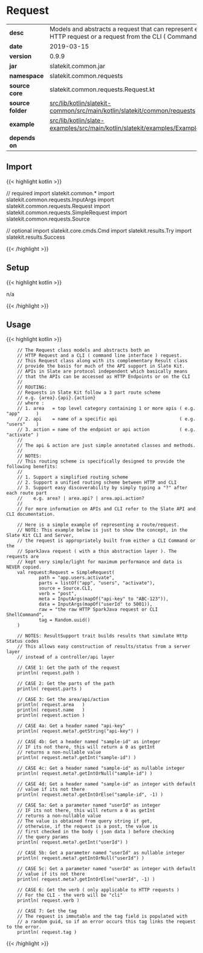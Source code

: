 
# Request

<table class="table table-striped table-bordered">
  <tbody>
    <tr>
      <td><strong>desc</strong></td>
      <td>Models and abstracts a request that can represent either an HTTP request or a request from the CLI ( Command line ).</td>
    </tr>
    <tr>
      <td><strong>date</strong></td>
      <td>2019-03-15</td>
    </tr>
    <tr>
      <td><strong>version</strong></td>
      <td>0.9.9</td>
    </tr>
    <tr>
      <td><strong>jar</strong></td>
      <td>slatekit.common.jar</td>
    </tr>
    <tr>
      <td><strong>namespace</strong></td>
      <td>slatekit.common.requests</td>
    </tr>
    <tr>
      <td><strong>source core</strong></td>
      <td>slatekit.common.requests.Request.kt</td>
    </tr>
    <tr>
      <td><strong>source folder</strong></td>
      <td><a href="https://github.com/code-helix/slatekit/tree/master/src/lib/kotlin/slatekit-common/src/main/kotlin/slatekit/common/requests" class="url-ch">src/lib/kotlin/slatekit-common/src/main/kotlin/slatekit/common/requests</a></td>
    </tr>
    <tr>
      <td><strong>example</strong></td>
      <td><a href="https://github.com/code-helix/slatekit/tree/master/src/lib/kotlin/slatekit-examples/src/main/kotlin/slatekit/examples/Example_Request.kt" class="url-ch">src/lib/kotlin/slate-examples/src/main/kotlin/slatekit/examples/Example_Request.kt</a></td>
    </tr>
    <tr>
      <td><strong>depends on</strong></td>
      <td></td>
    </tr>
  </tbody>
</table>



## Import
{{< highlight kotlin >}}


// required 
import slatekit.common.*
import slatekit.common.requests.InputArgs
import slatekit.common.requests.Request
import slatekit.common.requests.SimpleRequest
import slatekit.common.requests.Source


// optional 
import slatekit.core.cmds.Cmd
import slatekit.results.Try
import slatekit.results.Success



{{< /highlight >}}

## Setup
{{< highlight kotlin >}}


n/a


{{< /highlight >}}

## Usage
{{< highlight kotlin >}}


        // The Request class models and abstracts both an
        // HTTP Request and a CLI ( command line interface ) request.
        // This Request class along with its complementary Result class
        // provide the basis for much of the API support in Slate Kit.
        // APIs in Slate are protocol independent which basically means
        // that the APIs can be accessed as HTTP Endpoints or on the CLI
        //
        // ROUTING:
        // Requests in Slate Kit follow a 3 part route scheme
        // e.g. {area}.{api}.{action}
        // where :
        // 1. area   = top level category containing 1 or more apis ( e.g. "app"      )
        // 2. api    = name of a specific api                       ( e.g. "users"    )
        // 3. action = name of the endpoint or api action           ( e.g. "activate" )
        //
        // The api & action are just simple annotated classes and methods.
        //
        // NOTES:
        // This routing scheme is specifically designed to provide the following benefits:
        //
        // 1. Support a simplified routing scheme
        // 2. Support a unified routing scheme between HTTP and CLI
        // 3. Support easy discoverability by simply typing a "?" after each route part
        //    e.g. area? | area.api? | area.api.action?
        //
        // For more information on APIs and CLI refer to the Slate API and CLI documentation.

        // Here is a simple example of representing a route/request.
        // NOTE: This example below is just to show the concept, in the Slate Kit CLI and Server,
        // the request is appropriately built from either a CLI Command or the
        // SparkJava request ( with a thin abstraction layer ). The requests are
        // kept very simple/light for maximum performance and data is NEVER copied.
        val request:Request = SimpleRequest(
                path = "app.users.activate",
                parts = listOf("app", "users", "activate"),
                source = Source.CLI,
                verb = "post",
                meta = InputArgs(mapOf("api-key" to "ABC-123")),
                data = InputArgs(mapOf("userId" to 5001)),
                raw = "the raw HTTP SparkJava request or CLI ShellCommand",
                tag = Random.uuid()
        )

        // NOTES: ResultSupport trait builds results that simulate Http Status codes
        // This allows easy construction of results/status from a server layer
        // instead of a controller/api layer

        // CASE 1: Get the path of the request
        println( request.path )

        // CASE 2: Get the parts of the path
        println( request.parts )

        // CASE 3: Get the area/api/action
        println( request.area   )
        println( request.name   )
        println( request.action )

        // CASE 4a: Get a header named "api-key"
        println( request.meta?.getString("api-key") )

        // CASE 4b: Get a header named "sample-id" as integer
        // IF its not there, this will return a 0 as getInt
        // returns a non-nullable value
        println( request.meta?.getInt("sample-id") )

        // CASE 4c: Get a header named "sample-id" as nullable integer
        println( request.meta?.getIntOrNull("sample-id") )

        // CASE 4d: Get a header named "sample-id" as integer with default
        // value if its not there
        println( request.meta?.getIntOrElse("sample-id", -1) )

        // CASE 5a: Get a parameter named "userId" as integer
        // IF its not there, this will return a 0 as getInt
        // returns a non-nullable value
        // The value is obtained from query string if get,
        // otherwise, if the request is a post, the value is
        // first checked in the body ( json data ) before checking
        // the query params
        println( request.meta?.getInt("userId") )

        // CASE 5b: Get a parameter named "userId" as nullable integer
        println( request.meta?.getIntOrNull("userId") )

        // CASE 5c: Get a parameter named "userId" as integer with default
        // value if its not there
        println( request.meta?.getIntOrElse("userId", -1) )

        // CASE 6: Get the verb ( only applicable to HTTP requests )
        // For the CLI - the verb will be "cli"
        println( request.verb )

        // CASE 7: Get the tag
        // The request is immutable and the tag field is populated with
        // a random guid, so if an error occurs this tag links the request to the error.
        println( request.tag )
        

{{< /highlight >}}


